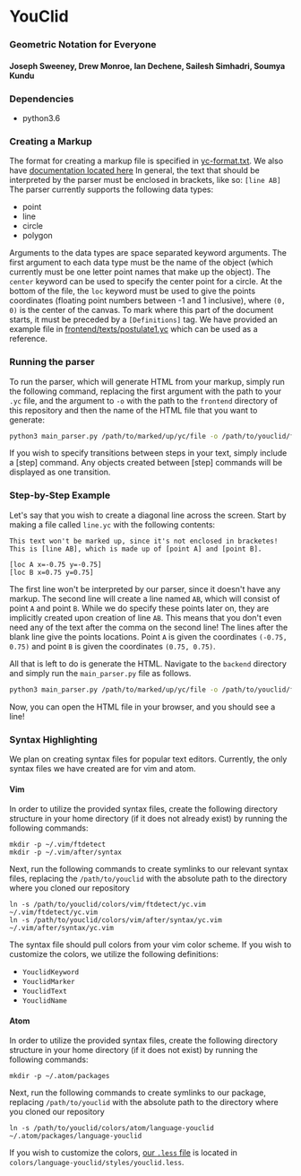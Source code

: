 # YouClid
### Geometric Notation for Everyone
#### Joseph Sweeney, Drew Monroe, Ian Dechene, Sailesh Simhadri, Soumya Kundu

### Dependencies
- python3.6

### Creating a Markup
The format for creating a markup file is specified in [yc-format.txt](https://raw.githubusercontent.com/YouClid/youclid/master/yc-format.txt).
We also have [documentation located here](https://youclid.github.io/docs/home)
In general, the text that should be interpreted by the parser must be enclosed in brackets, like so: `[line AB]`
The parser currently supports the following data types:
- point
- line
- circle
- polygon

Arguments to the data types are space separated keyword arguments.
The first argument to each data type must be the name of the object (which currently must be one letter point names that make up the object).
The `center` keyword can be used to specify the center point for a circle.
At the bottom of the file, the `loc` keyword must be used to give the points coordinates (floating point numbers between -1 and 1 inclusive), where `(0, 0)` is the center of the canvas.
To mark where this part of the document starts, it must be preceded by a `[Definitions]` tag.
We have provided an example file in [frontend/texts/postulate1.yc](https://raw.githubusercontent.com/YouClid/youclid/master/frontend/texts/postulate-1.yc) which can be used as a reference.

### Running the parser
To run the parser, which will generate HTML from your markup, simply run the following command, replacing the first argument with the path to your `.yc` file, and the argument to `-o` with the path to the `frontend` directory of this repository and then the name of the HTML file that you want to generate:
```bash
python3 main_parser.py /path/to/marked/up/yc/file -o /path/to/youclid/frontend/test.html
```
If you wish to specify transitions between steps in your text, simply include a \[step\] command.
Any objects created between \[step\] commands will be displayed as one transition.

### Step-by-Step Example
Let's say that you wish to create a diagonal line across the screen.
Start by making a file called `line.yc` with the following contents:
```
This text won't be marked up, since it's not enclosed in bracketes!
This is [line AB], which is made up of [point A] and [point B].

[loc A x=-0.75 y=-0.75]
[loc B x=0.75 y=0.75]
```

The first line won't be interpreted by our parser, since it doesn't have any markup.
The second line will create a line named `AB`, which will consist of point `A` and point `B`.
While we do specify these points later on, they are implicitly created upon creation of line `AB`.
This means that you don't even need any of the text after the comma on the second line!
The lines after the blank line give the points locations.
Point `A` is given the coordinates `(-0.75, 0.75)` and point `B` is given the coordinates `(0.75, 0.75)`.

All that is left to do is generate the HTML.
Navigate to the `backend` directory and simply run the `main_parser.py` file as follows.
```bash
python3 main_parser.py /path/to/marked/up/yc/file -o /path/to/youclid/frontend/file.html
```
Now, you can open the HTML file in your browser, and you should see a line!

### Syntax Highlighting
We plan on creating syntax files for popular text editors.
Currently, the only syntax files we have created are for vim and atom.

#### Vim
In order to utilize the provided syntax files, create the following directory structure in your home directory (if it does not already exist) by running the following commands:
```
mkdir -p ~/.vim/ftdetect
mkdir -p ~/.vim/after/syntax
```
Next, run the following commands to create symlinks to our relevant syntax files, replacing the `/path/to/youclid` with the absolute path to the directory where you cloned our repository
```
ln -s /path/to/youclid/colors/vim/ftdetect/yc.vim ~/.vim/ftdetect/yc.vim
ln -s /path/to/youclid/colors/vim/after/syntax/yc.vim ~/.vim/after/syntax/yc.vim
```

The syntax file should pull colors from your vim color scheme.
If you wish to customize the colors, we utilize the following definitions:
- `YouclidKeyword`
- `YouclidMarker`
- `YouclidText`
- `YouclidName`

#### Atom
In order to utilize the provided syntax files, create the following directory structure in your home directory (if it does not exist) by running the following commands:
```
mkdir -p ~/.atom/packages
```
Next, run the following commands to create symlinks to our package, replacing `/path/to/youclid` with the absolute path to the directory where you cloned our repository
```
ln -s /path/to/youclid/colors/atom/language-youclid ~/.atom/packages/language-youclid
```
If you wish to customize the colors, [our `.less` file](https://raw.githubusercontent.com/YouClid/youclid/master/colors/language-youclid/styles/youclid.less) is located in `colors/language-youclid/styles/youclid.less`.
